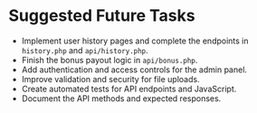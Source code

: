 # Suggested Future Tasks

- Implement user history pages and complete the endpoints in `history.php` and `api/history.php`.
- Finish the bonus payout logic in `api/bonus.php`.
- Add authentication and access controls for the admin panel.
- Improve validation and security for file uploads.
- Create automated tests for API endpoints and JavaScript.
- Document the API methods and expected responses.
